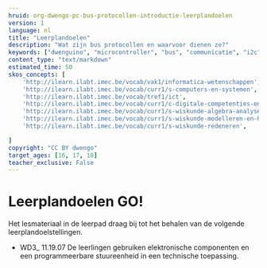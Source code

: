 ```yaml
---
hruid: org-dwengo-pc-bus-protocollen-introductie-leerplandoelen
version: 1
language: nl
title: "Leerplandoelen"
description: "Wat zijn bus protocollen en waarvoor dienen ze?"
keywords: ["dwenguino", "microcontroller", "bus", "communicatie", "i2c", "spi", "uart", "can"]
content_type: "text/markdown"
estimated_time: 50
skos_concepts: [
    'http://ilearn.ilabt.imec.be/vocab/vak1/informatica-wetenschappen', 
    'http://ilearn.ilabt.imec.be/vocab/curr1/s-computers-en-systemen',
    'http://ilearn.ilabt.imec.be/vocab/tref1/ict',
    'http://ilearn.ilabt.imec.be/vocab/curr1/c-digitale-competenties-en-mediawijsheid',
    'http://ilearn.ilabt.imec.be/vocab/curr1/s-wiskunde-algebra-analyse',
    'http://ilearn.ilabt.imec.be/vocab/curr1/s-wiskunde-modelleren-en-heuristiek',
    'http://ilearn.ilabt.imec.be/vocab/curr1/s-wiskunde-redeneren',

]
copyright: "CC BY dwengo"
target_ages: [16, 17, 18]
teacher_exclusive: False
---
```


# Leerplandoelen GO!

Het lesmateriaal in de leerpad draag bij tot het behalen van de volgende leerplandoelstellingen.

<ul class="dwengo-content leerplandoelen">
    <li>WD3_ 11.19.07 De leerlingen gebruiken elektronische componenten en een programmeerbare stuureenheid in een technische toepassing.</li>
</ul>
